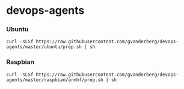 # devops-agents

### Ubuntu
```
curl -sLSf https://raw.githubusercontent.com/gvanderberg/devops-agents/master/ubuntu/prep.sh | sh
```

### Raspbian
```
curl -sLSf https://raw.githubusercontent.com/gvanderberg/devops-agents/master/raspbian/armhf/prep.sh | sh
```
